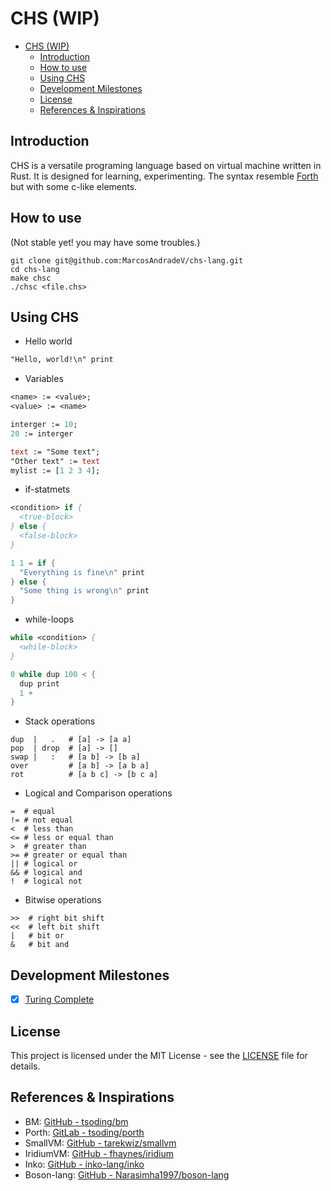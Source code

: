 # CHS (WIP)

- [CHS (WIP)](#chs-wip)
  - [Introduction](#introduction)
  - [How to use](#how-to-use)
  - [Using CHS](#using-chs)
  - [Development Milestones](#development-milestones)
  - [License](#license)
  - [References \& Inspirations](#references--inspirations)

## Introduction

CHS is a versatile programing language based on virtual machine written in Rust. It is designed for learning, experimenting.
The syntax resemble [Forth](https://en.wikipedia.org/wiki/Forth_(programming_language)) but with some c-like elements.

## How to use

(Not stable yet! you may have some troubles.)

```console
git clone git@github.com:MarcosAndradeV/chs-lang.git
cd chs-lang
make chsc
./chsc <file.chs>
```

## Using CHS

- Hello world

```pascal
"Hello, world!\n" print
```

- Variables

```pascal
<name> := <value>;
<value> := <name>
```

```pascal
interger := 10;
20 := interger

text := "Some text";
"Other text" := text
mylist := [1 2 3 4];
```

- if-statmets

```pascal
<condition> if {
  <true-block>
} else {
  <false-block>
}
```

```c
1 1 = if {
  "Everything is fine\n" print
} else {
  "Some thing is wrong\n" print
}
```

- while-loops

```pascal
while <condition> {
  <while-block>
}
```

```c
0 while dup 100 < {
  dup print
  1 +
}
```

- Stack operations

```
dup  |   .   # [a] -> [a a]
pop  | drop  # [a] -> []
swap |   :   # [a b] -> [b a]
over         # [a b] -> [a b a]
rot          # [a b c] -> [b c a]
```

- Logical and Comparison operations

```
=  # equal
!= # not equal
<  # less than
<= # less or equal than
>  # greater than
>= # greater or equal than
|| # logical or
&& # logical and
!  # logical not

```

- Bitwise operations

```
>>  # right bit shift
<<  # left bit shift
|   # bit or
&   # bit and
```

## Development Milestones

- [X] [Turing Complete](exemples/rule110.chs)

## License

This project is licensed under the MIT License - see the [LICENSE](LICENSE) file for details.

## References & Inspirations

- BM: [GitHub - tsoding/bm](https://github.com/tsoding/bm)
- Porth: [GitLab - tsoding/porth](https://gitlab.com/tsoding/porth)
- SmallVM: [GitHub - tarekwiz/smallvm](https://github.com/tarekwiz/smallvm)
- IridiumVM: [GitHub - fhaynes/iridium](https://github.com/fhaynes/iridium)
- Inko: [GitHub - inko-lang/inko](https://github.com/inko-lang/inko)
- Boson-lang: [GitHub - Narasimha1997/boson-lang](https://github.com/Narasimha1997/boson-lang)
